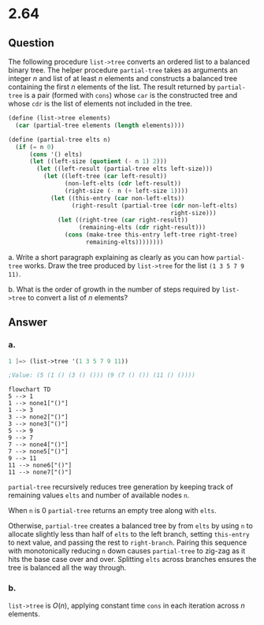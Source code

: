 # 2.64

## Question

The following procedure `list->tree` converts an ordered list to a balanced binary tree. The helper procedure `partial-tree` takes as arguments an integer $n$ and list of at least $n$ elements and constructs a balanced tree containing the first $n$ elements of the list. The result returned by `partial-tree` is a pair (formed with `cons`) whose `car` is the constructed tree and whose `cdr` is the list of elements not included in the tree.

```scheme
(define (list->tree elements)
  (car (partial-tree elements (length elements))))

(define (partial-tree elts n)
  (if (= n 0)
      (cons '() elts)
      (let ((left-size (quotient (- n 1) 2)))
        (let ((left-result (partial-tree elts left-size)))
          (let ((left-tree (car left-result))
                (non-left-elts (cdr left-result))
                (right-size (- n (+ left-size 1))))
            (let ((this-entry (car non-left-elts))
                  (right-result (partial-tree (cdr non-left-elts)
                                              right-size)))
              (let ((right-tree (car right-result))
                    (remaining-elts (cdr right-result)))
                (cons (make-tree this-entry left-tree right-tree)
                      remaining-elts))))))))
```

 a. Write a short paragraph explaining as clearly as you can how `partial-tree` works. Draw the tree produced by `list->tree` for the list `(1 3 5 7 9 11)`.

b. What is the order of growth in the number of steps required by `list->tree` to convert a list of $n$ elements?

## Answer

### a.

```scheme
1 ]=> (list->tree '(1 3 5 7 9 11))

;Value: (5 (1 () (3 () ())) (9 (7 () ()) (11 () ())))
```

```mermaid
flowchart TD
5 --> 1
1 --> none1["()"]
1 --> 3
3 --> none2["()"]
3 --> none3["()"]
5 --> 9
9 --> 7
7 --> none4["()"]
7 --> none5["()"]
9 --> 11
11 --> none6["()"]
11 --> none7["()"]
```

`partial-tree` recursively reduces tree generation by keeping track of remaining values `elts` and number of available nodes `n`.

When `n` is 0 `partial-tree` returns an empty tree along with `elts`.

Otherwise, `partial-tree` creates a balanced tree by from `elts` by using `n` to allocate slightly less than half of `elts` to the left branch, setting `this-entry` to next value, and passing the rest to `right-branch`. Pairing this sequence with monotonically reducing `n` down causes `partial-tree` to zig-zag as it hits the base case over and over. Splitting `elts` across branches ensures the tree is balanced all the way through.

### b.

`list->tree` is $O(n)$, applying constant time `cons` in each iteration across $n$ elements.
